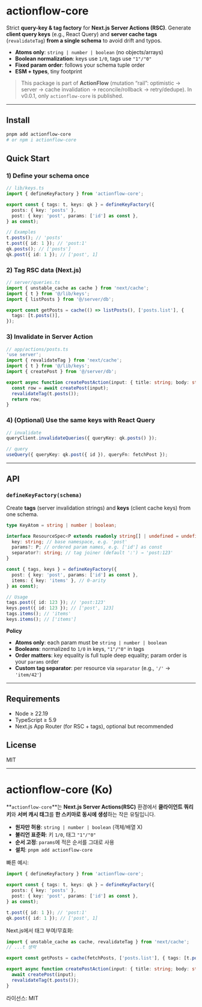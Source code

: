 # actionflow-core

Strict **query-key & tag factory** for **Next.js Server Actions (RSC)**.
Generate **client query keys** (e.g., React Query) and **server cache tags** (`revalidateTag`) **from a single schema** to avoid drift and typos.

- **Atoms only**: `string | number | boolean` (no objects/arrays)
- **Boolean normalization**: keys use `1/0`, tags use `"1"/"0"`
- **Fixed param order**: follows your schema tuple order
- **ESM + types**, tiny footprint

> This package is part of **ActionFlow** (mutation “rail”: optimistic → server → cache invalidation → reconcile/rollback → retry/dedupe).
> In v0.0.1, only `actionflow-core` is published.

---

## Install

```bash
pnpm add actionflow-core
# or npm i actionflow-core
```

## Quick Start

### 1) Define your schema once

```ts
// lib/keys.ts
import { defineKeyFactory } from 'actionflow-core';

export const { tags: t, keys: qk } = defineKeyFactory({
  posts: { key: 'posts' },
  post: { key: 'post', params: ['id'] as const },
} as const);

// Examples
t.posts(); // 'posts'
t.post({ id: 1 }); // 'post:1'
qk.posts(); // ['posts']
qk.post({ id: 1 }); // ['post', 1]
```

### 2) Tag RSC data (Next.js)

```ts
// server/queries.ts
import { unstable_cache as cache } from 'next/cache';
import { t } from '@/lib/keys';
import { listPosts } from '@/server/db';

export const getPosts = cache(() => listPosts(), ['posts.list'], {
  tags: [t.posts()],
});
```

### 3) Invalidate in Server Action

```ts
// app/actions/posts.ts
'use server';
import { revalidateTag } from 'next/cache';
import { t } from '@/lib/keys';
import { createPost } from '@/server/db';

export async function createPostAction(input: { title: string; body: string }) {
  const row = await createPost(input);
  revalidateTag(t.posts());
  return row;
}
```

### 4) (Optional) Use the same keys with React Query

```ts
// invalidate
queryClient.invalidateQueries({ queryKey: qk.posts() });

// query
useQuery({ queryKey: qk.post({ id }), queryFn: fetchPost });
```

---

## API

### `defineKeyFactory(schema)`

Create **tags** (server invalidation strings) and **keys** (client cache keys) from one schema.

```ts
type KeyAtom = string | number | boolean;

interface ResourceSpec<P extends readonly string[] | undefined = undefined> {
  key: string; // base namespace, e.g. 'post'
  params?: P; // ordered param names, e.g. ['id'] as const
  separator?: string; // tag joiner (default ':') → 'post:123'
}

const { tags, keys } = defineKeyFactory({
  post: { key: 'post', params: ['id'] as const },
  items: { key: 'items' }, // 0-arity
} as const);

// Usage
tags.post({ id: 123 }); // 'post:123'
keys.post({ id: 123 }); // ['post', 123]
tags.items(); // 'items'
keys.items(); // ['items']
```

**Policy**

- **Atoms only**: each param must be `string | number | boolean`
- **Booleans**: normalized to `1/0` in keys, `"1"/"0"` in tags
- **Order matters**: key equality is full tuple deep equality; param order is your `params` order
- **Custom tag separator**: per resource via `separator` (e.g., `'/'` → `'item/42'`)

---

## Requirements

- Node ≥ 22.19
- TypeScript ≥ 5.9
- Next.js App Router (for RSC + tags), optional but recommended

## License

MIT

---

# actionflow-core (Ko)

**`actionflow-core`**는 **Next.js Server Actions(RSC)** 환경에서 **클라이언트 쿼리키**와 **서버 캐시 태그**를 **한 스키마로 동시에 생성**하는 작은 유틸입니다.

- **원자만 허용**: `string | number | boolean` (객체/배열 X)
- **불리언 표준화**: 키 `1/0`, 태그 `"1"/"0"`
- **순서 고정**: `params`에 적은 순서를 그대로 사용
- **설치**: `pnpm add actionflow-core`

빠른 예시:

```ts
import { defineKeyFactory } from 'actionflow-core';

export const { tags: t, keys: qk } = defineKeyFactory({
  posts: { key: 'posts' },
  post: { key: 'post', params: ['id'] as const },
} as const);

t.post({ id: 1 }); // 'post:1'
qk.post({ id: 1 }); // ['post', 1]
```

Next.js에서 태그 부여/무효화:

```ts
import { unstable_cache as cache, revalidateTag } from 'next/cache';
// ...t 생략

export const getPosts = cache(fetchPosts, ['posts.list'], { tags: [t.posts()] });

export async function createPostAction(input: { title: string; body: string }) {
  await createPost(input);
  revalidateTag(t.posts());
}
```

라이선스: MIT

